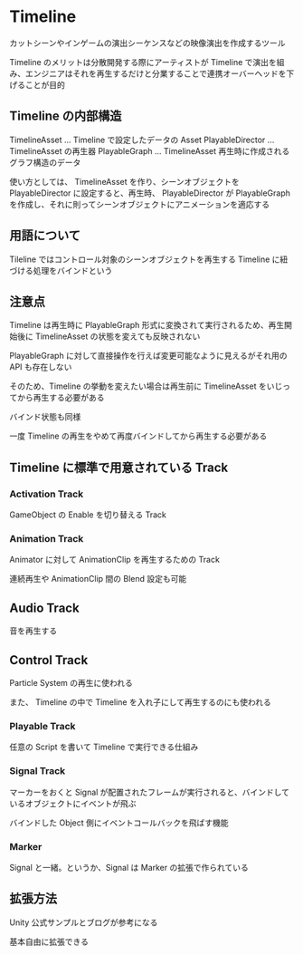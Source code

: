 # Timeline

カットシーンやインゲームの演出シーケンスなどの映像演出を作成するツール

Timeline のメリットは分散開発する際にアーティストが Timeline で演出を組み、エンジニアはそれを再生するだけと分業することで連携オーバーヘッドを下げることが目的

## Timeline の内部構造

TimelineAsset ... Timeline で設定したデータの Asset
PlayableDirector ... TimelineAsset の再生器
PlayableGraph ... TimelineAsset 再生時に作成されるグラフ構造のデータ

使い方としては、 TimelineAsset を作り、シーンオブジェクトを PlayableDirector に設定すると、再生時、 PlayableDirector が PlayableGraph を作成し、それに則ってシーンオブジェクトにアニメーションを適応する

## 用語について

Tileline ではコントロール対象のシーンオブジェクトを再生する Timeline に紐づける処理をバインドという

## 注意点

Timeline は再生時に PlayableGraph 形式に変換されて実行されるため、再生開始後に TimelineAsset の状態を変えても反映されない

PlayableGraph に対して直接操作を行えば変更可能なように見えるがそれ用の API も存在しない

そのため、Timeline の挙動を変えたい場合は再生前に TimelineAsset をいじってから再生する必要がある

バインド状態も同様

一度 Timeline の再生をやめて再度バインドしてから再生する必要がある

## Timeline に標準で用意されている Track

### Activation Track

GameObject の Enable を切り替える Track

### Animation Track

Animator に対して AnimationClip を再生するための Track

連続再生や AnimationClip 間の Blend 設定も可能

## Audio Track

音を再生する

## Control Track

Particle System の再生に使われる

また、 Timeline の中で Timeline を入れ子にして再生するのにも使われる

### Playable Track

任意の Script を書いて Timeline で実行できる仕組み

### Signal Track

マーカーをおくと Signal が配置されたフレームが実行されると、バインドしているオブジェクトにイベントが飛ぶ

バインドした Object 側にイベントコールバックを飛ばす機能

### Marker

Signal と一緒。というか、Signal は Marker の拡張で作られている

## 拡張方法

Unity 公式サンプルとブログが参考になる

基本自由に拡張できる
